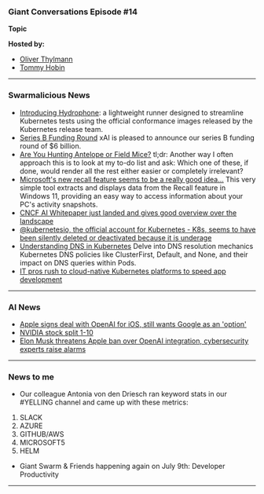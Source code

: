 ### Giant Conversations Episode #14

**Topic** 


**Hosted by:** 

* [Oliver Thylmann](https://twitter.com/othylmann)
* [Tommy Hobin](https://twitter.com/tommyhobin)

------------------------------------------------------------------------------------------------------------------------------
### Swarmalicious News 

- [Introducing Hydrophone](https://www.kubernetes.dev/blog/2024/05/23/introducing-hydrophone/): a lightweight runner designed to streamline Kubernetes tests using the official conformance images released by the Kubernetes release team.
- [Series B Funding Round](https://x.ai/blog/series-b) xAI is pleased to announce our series B funding round of $6 billion.
- [Are You Hunting Antelope or Field Mice?](https://tim.blog/2024/05/02/are-you-hunting-antelope-or-field-mice/) tl;dr: Another way I often approach this is to look at my to-do list and ask: Which one of these, if done, would render all the rest either easier or completely irrelevant?
- [Microsoft's new recall feature seems to be a really good idea...](https://github.com/xaitax/TotalRecall) This very simple tool extracts and displays data from the Recall feature in Windows 11, providing an easy way to access information about your PC's activity snapshots.
- [CNCF AI Whitepaper just landed and gives good overview over the landscape](https://www.cncf.io/wp-content/uploads/2024/03/cloud_native_ai24_031424a-2.pdf)
- [@kubernetesio, the official account for Kubernetes - K8s, seems to have been silently deleted or deactivated because it is underage](https://x.com/dixie3flatline/status/1794407971939832188?s=46&t=7YF3BmjvKQLS6W7YYv3i_g)
- [Understanding DNS in Kubernetes](https://povilasv.me/understanding-dns-in-kubernetes/) Delve into DNS resolution mechanics Kubernetes DNS policies like ClusterFirst, Default, and None, and their impact on DNS queries within Pods. 
- [IT pros rush to cloud-native Kubernetes platforms to speed app development](https://blocksandfiles.com/2024/06/10/kubernetes-vm-research/)

------------------------------------------------------------------------------------------------------------------------------
### AI News 

- [Apple signs deal with OpenAI for iOS, still wants Google as an 'option'](https://www.androidauthority.com/apple-signs-deal-openai-iphones-3446254/)
- [NVIDIA stock split 1-10](https://apnews.com/article/nvidia-ai-507372e976ad788900202eda054b86f4)
- [Elon Musk threatens Apple ban over OpenAI integration, cybersecurity experts raise alarms](https://venturebeat.com/ai/elon-musk-threatens-apple-ban-over-openai-integration-cybersecurity-experts-raise-alarms)

------------------------------------------------------------------------------------------------------------------------------

### News to me 

- Our colleague Antonia von den Driesch ran keyword stats in our #YELLING channel and came up with these metrics:  
1. SLACK
2. AZURE
3. GITHUB/AWS
4. MICROSOFT5
5. HELM
- Giant Swarm & Friends happening again on July 9th: Developer Productivity

------------------------------------------------------------------------------------------------------------------------------
